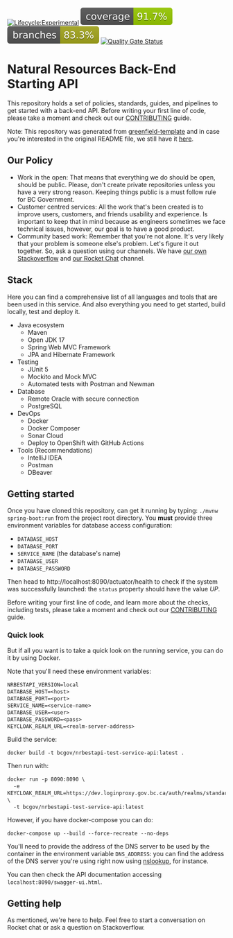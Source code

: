 [![Lifecycle:Experimental](https://img.shields.io/badge/Lifecycle-Experimental-339999)](https://github.com/bcgov/nr-backend-starting-api)
![Coverage](.github/badges/jacoco.svg)
![Branches](.github/badges/branches.svg)
[![Quality Gate Status](https://sonarcloud.io/api/project_badges/measure?project=bcgov_nr-backend-starting-api&metric=alert_status)](https://sonarcloud.io/summary/new_code?id=bcgov_nr-backend-starting-api)

# Natural Resources Back-End Starting API

This repository holds a set of policies, standards, guides, and pipelines to
get started with a back-end API. Before writing your first line of code, please
take a moment and check out our [CONTRIBUTING](CONTRIBUTING.md) guide.

Note: This repository was generated from [greenfield-template](https://github.com/bcgov/greenfield-template)
and in case you're interested in the original README file, we still have it [here](README_template.md).

## Our Policy

- Work in the open: That means that everything we do should be open, should be
public. Please, don't create private repositories unless you have a very strong
reason. Keeping things public is a must follow rule for BC Government.
- Customer centred services: All the work that's been created is to improve users,
customers, and friends usability and experience. Is important to keep that in mind 
because as engineers sometimes we face technical issues, however, our goal is
to have a good product.
- Community based work: Remember that you're not alone. It's very likely that
your problem is someone else's problem. Let's figure it out together. So, ask
a question using our channels. We have [our own Stackoverflow](https://stackoverflow.developer.gov.bc.ca/)
and [our Rocket Chat](https://chat.developer.gov.bc.ca/) channel.

## Stack

Here you can find a comprehensive list of all languages and tools that are been used
in this service. And also everything you need to get started, build locally, test
and deploy it. 

- Java ecosystem
  - Maven
  - Open JDK 17
  - Spring Web MVC Framework
  - JPA and Hibernate Framework
- Testing
  - JUnit 5
  - Mockito and Mock MVC
  - Automated tests with Postman and Newman
- Database
  - Remote Oracle with secure connection
  - PostgreSQL
- DevOps
  - Docker
  - Docker Composer
  - Sonar Cloud
  - Deploy to OpenShift with GitHub Actions
- Tools (Recommendations)
  - IntelliJ IDEA
  - Postman
  - DBeaver

## Getting started

Once you have cloned this repository, can get it running by typing: `./mvnw spring-boot:run`
from the project root directory. You **must** provide three environment variables for database
access configuration:

- `DATABASE_HOST`
- `DATABASE_PORT`
- `SERVICE_NAME` (the database's name)
- `DATABASE_USER`
- `DATABASE_PASSWORD`

Then head to http://localhost:8090/actuator/health to check if the system was successfully launched:
the `status` property should have the value *UP*.

Before writing your first line of code, and learn more about the checks, including
tests, please take a moment and check out our [CONTRIBUTING](CONTRIBUTING.md) guide.

### Quick look

But if all you want is to take a quick look on the running service, you can do it by
using Docker.

Note that you'll need these environment variables:
```
NRBESTAPI_VERSION=local
DATABASE_HOST=<host>
DATABASE_PORT=<port>
SERVICE_NAME=<service-name>
DATABASE_USER=<user>
DATABASE_PASSWORD=<pass>
KEYCLOAK_REALM_URL=<realm-server-address>
```

Build the service:
```
docker build -t bcgov/nrbestapi-test-service-api:latest .
```

Then run with:
```
docker run -p 8090:8090 \
  -e KEYCLOAK_REALM_URL=https://dev.loginproxy.gov.bc.ca/auth/realms/standard \
  -t bcgov/nrbestapi-test-service-api:latest
```

However, if you have docker-compose you can do:
```
docker-compose up --build --force-recreate --no-deps
```

You'll need to provide the address of the DNS server to be used by the container in the environment
variable `DNS_ADDRESS`: you can find the address of the DNS server you're using right now using
[nslookup](https://en.wikipedia.org/wiki/Nslookup), for instance.

You can then check the API documentation accessing `localhost:8090/swagger-ui.html`.

## Getting help

As mentioned, we're here to help. Feel free to start a conversation
on Rocket chat or ask a question on Stackoverflow.
